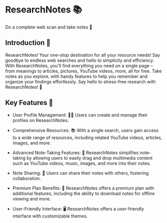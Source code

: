 # ResearchNotes 📚
 Do a complete web scan and take notes 📝


## Introduction 🌟

   ResearchNotes! Your one-stop destination for all your resource needs! Say goodbye to endless web searches and hello to simplicity and efficiency. With ResearchNotes, you'll find everything you need on a single page – from meanings to articles, pictures, YouTube videos, more, all for free. Take notes as you explore, with handy features to help you remember and organize your findings effortlessly. Say hello to stress-free research with ResearchNotes! 🎉

## Key Features 🚀

- User Profile Management: 🧑‍💼 Users can create and manage their profiles on ResearchNotes.

- Comprehensive Resources: 📚 With a single search, users gain access to a wide range of resources, including related YouTube videos, articles, images, and more.

- Advanced Note-Taking Features: 📝 ResearchNotes simplifies note-taking by allowing users to easily drag and drop multimedia content such as YouTube videos, music, images, and more into their notes.

- Note Sharing: 🤝 Users can share their notes with others, fostering collaboration.

- Premium Plan Benefits: 💎 ResearchNotes offers a premium plan with additional features, including the ability to download notes for offline viewing and more.

- User-Friendly Interface: 🖥️ ResearchNotes offers a user-friendly interface with customizable themes.




